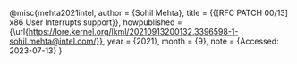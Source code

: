 @misc{mehta2021intel,
  author = {Sohil Mehta},
  title = {{[RFC PATCH 00/13] x86 User Interrupts support}},
  howpublished = {\url{https://lore.kernel.org/lkml/20210913200132.3396598-1-sohil.mehta@intel.com/}},
  year = {2021},
  month = {9},
  note = {Accessed: 2023-07-13}
}